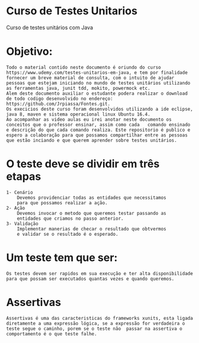 # Curso de Testes Unitarios
Curso de testes unitários com Java

# Objetivo:
	Todo o material contido neste documento é oriundo do curso https://www.udemy.com/testes-unitarios-em-java, e tem por finalidade fornecer um breve material de consulta, com o intuito de ajudar pessoas que estejam iniciando no mundo de testes unitários utilizando as ferramentas java, junit tdd, mokito, powermock etc.
	Alem deste documento auxiliar o estudante podera realizar o download de todo codigo desenvolvido no endereço:	https://github.com/Jrpiassa/Fontes.git.
	Os execicios deste curso foram desenvolvidos utilizando a ide eclipse, java 8, maven e sistema operacional linux Ubuntu 16.4.
	Ao acompanhar as video aulas eu irei anotar neste documento os conceitos que o professor ensinar, assim como cada   comando ensinado e descrição do que cada comando realiza. Este repositorio é publico e espero a colaboração para que possamos compartilhar entre as pessoas que estão inciando e que querem aprender sobre testes unitários.

# O teste deve se dividir em três etapas
	1- Cenário
		Devemos providenciar todas as entidades que necessitamos
		para que possamos realizar a ação. 
	2- Ação
		Devemos invocar o metodo que queremos testar passando as 
		entidades que criamos no passo anterior.
	3- Validação
		Implementar manerias de checar o resultado que obtvermos
		e validar se o resultado é o esperado.

# Um teste tem que ser:
	Os testes devem ser rapidos em sua execução e ter alta disponibilidade para que possam ser executados quantas vezes e quando queremos.

# Assertivas
	Assertivas é uma das caracteristicas do frameworks xunits, esta ligada diretamente a uma expressão lógica, se a expressão for verdadeira o teste segue o caminho, porem se o teste não 	passar na assertiva o comportamento é o que teste falhe.

